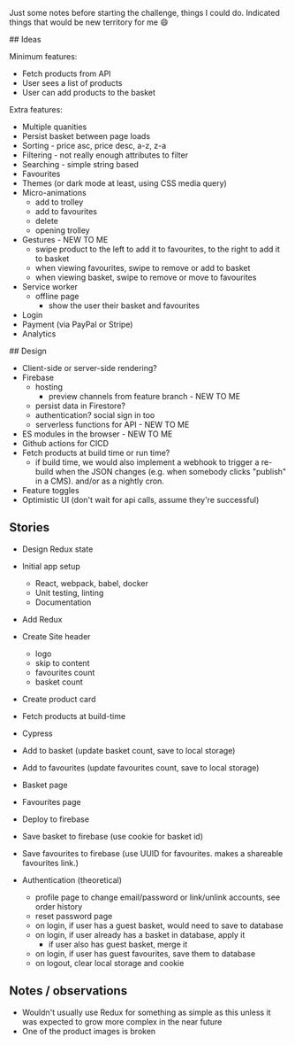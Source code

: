 Just some notes before starting the challenge, things I could do. Indicated
things that would be new territory for me 😄

## Ideas

Minimum features:

- Fetch products from API
- User sees a list of products
- User can add products to the basket

Extra features:

- Multiple quanities
- Persist basket between page loads
- Sorting - price asc, price desc, a-z, z-a
- Filtering - not really enough attributes to filter
- Searching - simple string based
- Favourites
- Themes (or dark mode at least, using CSS media query)
- Micro-animations
  - add to trolley
  - add to favourites
  - delete
  - opening trolley
- Gestures - NEW TO ME
  - swipe product to the left to add it to favourites, to the right to add it to basket
  - when viewing favourites, swipe to remove or add to basket
  - when viewing basket, swipe to remove or move to favourites
- Service worker
  - offline page
    - show the user their basket and favourites
- Login
- Payment (via PayPal or Stripe)
- Analytics

## Design

- Client-side or server-side rendering?
- Firebase
  - hosting
    - preview channels from feature branch - NEW TO ME
  - persist data in Firestore?
  - authentication? social sign in too
  - serverless functions for API - NEW TO ME
- ES modules in the browser - NEW TO ME
- Github actions for CICD
- Fetch products at build time or run time?
  - if build time, we would also implement a webhook to trigger a re-build when the JSON
    changes (e.g. when somebody clicks "publish" in a CMS). and/or as a nightly cron.
- Feature toggles
- Optimistic UI (don't wait for api calls, assume they're successful)

## Stories

- Design Redux state
- Initial app setup
  - React, webpack, babel, docker
  - Unit testing, linting
  - Documentation
- Add Redux
- Create Site header
  - logo
  - skip to content
  - favourites count
  - basket count
- Create product card
- Fetch products at build-time
- Cypress
- Add to basket (update basket count, save to local storage)
- Add to favourites (update favourites count, save to local storage)
- Basket page
- Favourites page
- Deploy to firebase
- Save basket to firebase (use cookie for basket id)
- Save favourites to firebase (use UUID for favourites. makes a shareable favourites link.)

- Authentication (theoretical)
  - profile page to change email/password or link/unlink accounts, see order history
  - reset password page
  - on login, if user has a guest basket, would need to save to database
  - on login, if user already has a basket in database, apply it
    - if user also has guest basket, merge it
  - on login, if user has guest favourites, save them to database
  - on logout, clear local storage and cookie

## Notes / observations

- Wouldn't usually use Redux for something as simple as this unless it was
  expected to grow more complex in the near future
- One of the product images is broken
